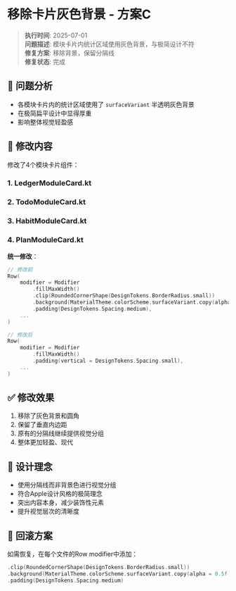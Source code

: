 # 移除卡片灰色背景 - 方案C

> **执行时间**: 2025-07-01  
> **问题描述**: 模块卡片内统计区域使用灰色背景，与极简设计不符  
> **修复方案**: 移除背景，保留分隔线  
> **修复状态**: 完成  

## 🎯 问题分析
- 各模块卡片内的统计区域使用了 `surfaceVariant` 半透明灰色背景
- 在极简扁平设计中显得厚重
- 影响整体视觉轻盈感

## 🔧 修改内容
修改了4个模块卡片组件：

### 1. LedgerModuleCard.kt
### 2. TodoModuleCard.kt  
### 3. HabitModuleCard.kt
### 4. PlanModuleCard.kt

**统一修改**：
```kotlin
// 修改前
Row(
    modifier = Modifier
        .fillMaxWidth()
        .clip(RoundedCornerShape(DesignTokens.BorderRadius.small))
        .background(MaterialTheme.colorScheme.surfaceVariant.copy(alpha = 0.5f))
        .padding(DesignTokens.Spacing.medium),
    ...
)

// 修改后
Row(
    modifier = Modifier
        .fillMaxWidth()
        .padding(vertical = DesignTokens.Spacing.small),
    ...
)
```

## ✅ 修改效果
1. 移除了灰色背景和圆角
2. 保留了垂直内边距
3. 原有的分隔线继续提供视觉分组
4. 整体更加轻盈、现代

## 📝 设计理念
- 使用分隔线而非背景色进行视觉分组
- 符合Apple设计风格的极简理念
- 突出内容本身，减少装饰性元素
- 提升视觉层次的清晰度

## 🔄 回滚方案
如需恢复，在每个文件的Row modifier中添加：
```kotlin
.clip(RoundedCornerShape(DesignTokens.BorderRadius.small))
.background(MaterialTheme.colorScheme.surfaceVariant.copy(alpha = 0.5f))
.padding(DesignTokens.Spacing.medium)
```